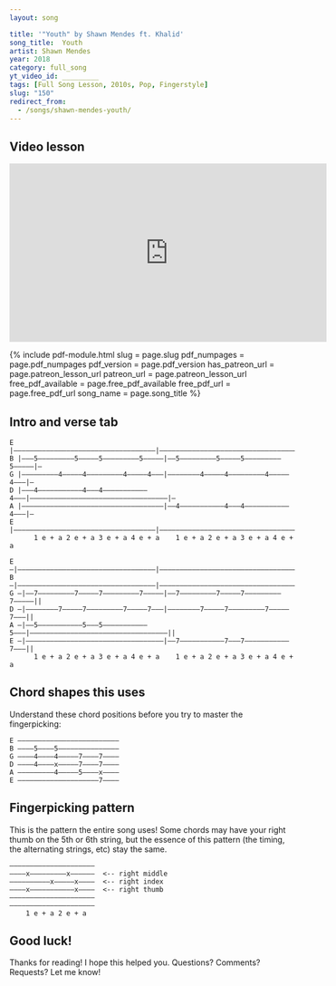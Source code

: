 ```yaml
---
layout: song

title: '"Youth" by Shawn Mendes ft. Khalid'
song_title:  Youth
artist: Shawn Mendes
year: 2018
category: full_song
yt_video_id: _________
tags: [Full Song Lesson, 2010s, Pop, Fingerstyle]
slug: "150"
redirect_from:
  - /songs/shawn-mendes-youth/
---
```


## Video lesson

<iframe width="560" height="315" src="https://www.youtube.com/embed/TuVt-JxTmPM?showinfo=0" frameborder="0" allowfullscreen></iframe>

{% include pdf-module.html slug = page.slug pdf_numpages = page.pdf_numpages pdf_version = page.pdf_version has_patreon_url = page.patreon_lesson_url patreon_url = page.patreon_lesson_url free_pdf_available = page.free_pdf_available free_pdf_url = page.free_pdf_url song_name = page.song_title %}


## Intro and verse tab

    E |–––––––––––––––––––––––––––––––––––|––––––––––––––––––––––––––––––––––|–
    B |–––5–––––––––5–––––5–––––––––5–––––|––5–––––––––5–––––5–––––––––5–––––|–
    G |–––––––––4–––––4–––––––––4–––––4–––|––––––––4–––––4–––––––––4–––––4–––|–
    D |–––4–––––––––––4–––4–––––––––––4–––|––––––––––––––––––––––––––––––––––|–
    A |–––––––––––––––––––––––––––––––––––|––4–––––––––––4–––4–––––––––––4–––|–
    E |–––––––––––––––––––––––––––––––––––|––––––––––––––––––––––––––––––––––|–
          1 e + a 2 e + a 3 e + a 4 e + a    1 e + a 2 e + a 3 e + a 4 e + a

    E –|––––––––––––––––––––––––––––––––––|––––––––––––––––––––––––––––––––––||
    B –|––––––––––––––––––––––––––––––––––|––––––––––––––––––––––––––––––––––||
    G –|––7–––––––––7–––––7–––––––––7–––––|––7–––––––––7–––––7–––––––––7–––––||
    D –|––––––––7–––––7–––––––––7–––––7–––|––––––––7–––––7–––––––––7–––––7–––||
    A –|––5–––––––––––5–––5–––––––––––5–––|––––––––––––––––––––––––––––––––––||
    E –|––––––––––––––––––––––––––––––––––|––7–––––––––––7–––7–––––––––––7–––||
          1 e + a 2 e + a 3 e + a 4 e + a    1 e + a 2 e + a 3 e + a 4 e + a

## Chord shapes this uses

Understand these chord positions before you try to master the fingerpicking:

    E –––––––––––––––––––––––––
    B ––––5––––5–––––––––––––––
    G ––––4––––4–––––7––––7––––
    D ––––4––––x–––––7––––7––––
    A –––––––––4–––––5––––x––––
    E ––––––––––––––––––––7––––

## Fingerpicking pattern

This is the pattern the entire song uses! Some chords may have your right thumb on the 5th or 6th string, but the essence of this pattern (the timing, the alternating strings, etc) stay the same.

    –––––––––––––––––––––
    ––––x–––––––––x––––––  <-- right middle
    ––––––––––x–––––x––––  <-- right index
    ––––x–––––––––––x––––  <-- right thumb
    –––––––––––––––––––––
    –––––––––––––––––––––
        1 e + a 2 e + a

## Good luck!

Thanks for reading! I hope this helped you. Questions? Comments? Requests? Let me know!
